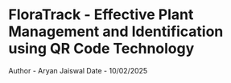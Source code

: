 # FloraTrack - Effective Plant Management and Identification using QR Code Technology

Author - Aryan Jaiswal
Date - 10/02/2025
